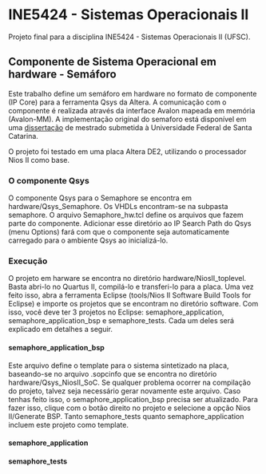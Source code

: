 # INE5424 - Sistemas Operacionais II 

Projeto final para a disciplina INE5424 - Sistemas Operacionais II (UFSC).

## Componente de Sistema Operacional em hardware - Semáforo

Este trabalho define um semáforo em hardware no formato de componente (IP Core) para a ferramenta Qsys da Altera. A comunicação com o componente é realizada através da interface Avalon mapeada em memória (Avalon-MM). A implementação original do semaforo está disponível em uma [dissertação](http://www.lisha.ufsc.br/pub/Marcondes_MSC_2009.pdf) de mestrado submetida à Universidade Federal de Santa Catarina.

O projeto foi testado em uma placa Altera DE2, utilizando o processador Nios II como base.

### O componente Qsys

O componente Qsys para o Semaphore se encontra em hardware/Qsys_Semaphore. Os VHDLs encontram-se na subpasta semaphore. O arquivo Semaphore_hw.tcl define os arquivos que fazem parte do componente. Adicionar esse diretório ao IP Search Path do Qsys (menu Options) fará com que o componente seja automaticamente carregado para o ambiente Qsys ao inicializá-lo.

### Execução

O projeto em harware se encontra no diretório hardware/NiosII_toplevel. Basta abri-lo no Quartus II, compilá-lo e transferi-lo para a placa. Uma vez feito isso, abra a ferramenta Eclipse (tools/Nios II Software Build Tools for Eclipse) e importe os projetos que se encontram no diretório software. Com isso, você deve ter 3 projetos no Eclipse: semaphore_application, semaphore_application_bsp e semaphore_tests. Cada um deles será explicado em detalhes a seguir.

#### semaphore_application_bsp

Este arquivo define o template para o sistema sintetizado na placa, baseando-se no arquivo .sopcinfo que se encontra no diretório hardware/Qsys_NiosII_SoC. Se qualquer problema ocorrer na compilação do projeto, talvez seja necessário gerar novamente este arquivo. Caso tenhas feito isso, o semaphore_application_bsp precisa ser atualizado. Para fazer isso, clique com o botão direito no projeto e selecione a opção Nios II/Generate BSP. Tanto semaphore_tests quanto semaphore_application incluem este projeto como template.

#### semaphore_application

#### semaphore_tests


